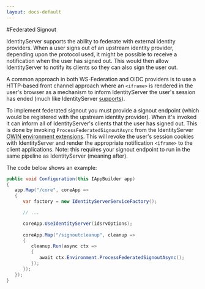 ```yaml
---
layout: docs-default
---
```


#Federated Signout

IdentityServer supports the ability to federate with external identity providers. When a user signs out of an upstream identity provider, depending upon the protocol used, it might be possible to receive a notification when the user has signed out. This would then allow IdentityServer to notify its clients so they can also sign the user out.

A common approach in both WS-Federation and OIDC providers is to use a HTTP-based front channel approach where an `<iframe>` is rendered in the user's browser as a mechanism to inform IdentityServer the user's session has ended (much like IdentityServer [supports](signout-http.html)).

To implement federated signout you must provide a signout endpoint (which would be registered with the upstream identity provider). When it's invoked it can inform all of IdentityServer's clients that the user has signed out. This is done by invoking `ProcessFederatedSignoutAsync` from the IdentityServer [OWIN environment extensions](owin.html). This will revoke the user's session cookies with IdentityServer and render the appropriate notification `<iframe>` to the client applications. Note: this requires your signout endpoint to run in the same pipeline as IdentityServer (meaning after).

The code below shows an example:

```csharp
public void Configuration(this IAppBuilder app)
{
   app.Map("/core", coreApp =>
   {
      var factory = new IdentityServerServiceFactory();

      // ...

      coreApp.UseIdentityServer(idsrvOptions);
      
      coreApp.Map("/signoutcleanup", cleanup =>
      {
         cleanup.Run(async ctx =>
         {
            await ctx.Environment.ProcessFederatedSignoutAsync();
         });
      });
   });
}
```
